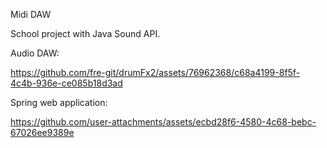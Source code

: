 Midi DAW

School project with Java Sound API. 


Audio DAW:

https://github.com/fre-git/drumFx2/assets/76962368/c68a4199-8f5f-4c4b-936e-ce085b18d3ad


Spring web application:

https://github.com/user-attachments/assets/ecbd28f6-4580-4c68-bebc-67026ee9389e

